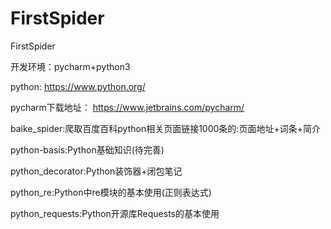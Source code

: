 # FirstSpider
FirstSpider

开发环境：pycharm+python3

python:
https://www.python.org/

pycharm下载地址：
https://www.jetbrains.com/pycharm/

baike_spider:爬取百度百科python相关页面链接1000条的:页面地址+词条+简介

python-basis:Python基础知识(待完善)

python_decorator:Python装饰器+闭包笔记

python_re:Python中re模块的基本使用(正则表达式)

python_requests:Python开源库Requests的基本使用





